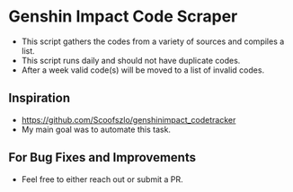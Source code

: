 # Genshin Impact Code Scraper
- This script gathers the codes from a variety of sources and compiles a list.
- This script runs daily and should not have duplicate codes.
- After a week valid code(s) will be moved to a list of invalid codes.

## Inspiration
- https://github.com/Scoofszlo/genshinimpact_codetracker
- My main goal was to automate this task.

## For Bug Fixes and Improvements
- Feel free to either reach out or submit a PR.
